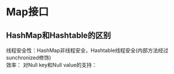 # Map接口
## HashMap和Hashtable的区别
线程安全性：HashMap非线程安全，Hashtable线程安全(内部方法经过sunchronized修饰)  
效率：
对Null key和Null value的支持：